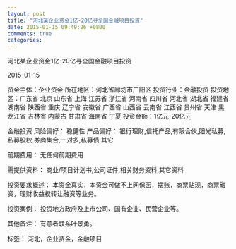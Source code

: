 ```yaml
---
layout: post
title: "河北某企业资金1亿-20亿寻全国金融项目投资"
date: 2015-01-15 09:49:26 +0800
comments: true
categories: 
---
```

河北某企业资金1亿-20亿寻全国金融项目投资



2015-01-15

资金主体：企业资金
所在地区：河北省廊坊市广阳区
投资行业：金融投资
投资地区：广东省 北京 山东省 上海 江苏省 浙江省 河南省 四川省 河北省 湖北省 福建省 湖南省 陕西省 重庆 辽宁省 安徽省 广西省 山西省 云南省 江西省 贵州省 天津 黑龙江省 吉林省 内蒙古 甘肃省 海南省 宁夏
投资金额：1亿元-20亿元

金融投资
风险偏好：
                            稳健性 
                                                                                产品偏好：
                            银行理财,信托产品,有限合伙,阳光私募,私募股权,券商集合,一对多,私募债,其它

前期费用：
无任何前期费用

需提供资料：
商业/项目计划书,公司证件,相关财务资料,其它资料

投资要求概述：
本资金真实，本资金可做不上网保函，摆账，商票贴现，商票融资，理财收益权转让融资等业务。

投资案例：
投资地方政府及上市公司、国有企业、民营企业等。

其他备注：
有意者联系叶景勇。

标签：
河北，企业资金，金融项目

